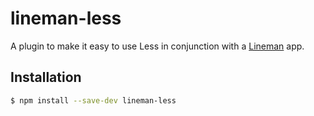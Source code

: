 # lineman-less

A plugin to make it easy to use Less in conjunction with a [Lineman](http://linemanjs.com) app.

## Installation

```bash
$ npm install --save-dev lineman-less
```
